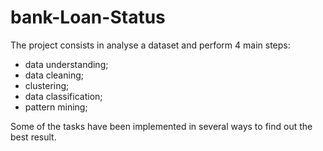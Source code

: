 # bank-Loan-Status
The project consists in analyse a dataset and perform 4 main steps:
- data understanding;
- data cleaning;
- clustering;
- data classification;
- pattern mining;

Some of the tasks have been implemented in several ways to find out the best result. 
